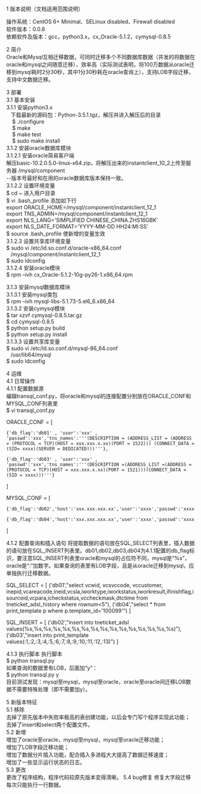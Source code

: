 1 版本说明（文档适用范围说明）  
  
操作系统：CentOS 6+ Minimal、SELinux disabled、Firewall disabled  
软件版本：0.0.8   
依赖软件及版本：gcc，python3.x，cx_Oracle-5.1.2，cymysql-0.8.5  
  
2 简介  
Oracle和Mysql互相迁移数据，可同时迁移多个不同数据库数据（并发的将数据在oracle和mysql之间随意迁移），效率高（实际测试表明，将100万数据从oracle迁移到mysql耗时2分30秒，其中1分30秒耗在oracle查询上），支持LOB字段迁移，支持中文数据迁移。  
  
3 部署  
3.1 基本安装  
3.1.1 安装python3.x  
&nbsp;&nbsp;&nbsp;下载最新的源码包：Python-3.5.1.tgz，解压并进入解压后的目录    
&nbsp;&nbsp;&nbsp; $ ./configure   
&nbsp;&nbsp;&nbsp; $ make   
&nbsp;&nbsp;&nbsp; $ make test   
&nbsp;&nbsp;&nbsp; $ sudo make install  
3.1.2 安装oracle数据库模块  
3.1.2.1 安装oracle简易客户端  
解压basic-10.2.0.5.0-linux-x64.zip，将解压出来的instantclient_10_2上传至服务器 /mysql/component  
--版本号最好和在用的oracle数据库版本保持一致。  
3.1.2.2 设置环境变量  
$ cd ~  进入用户目录  
$ vi .bash_profile  添加如下行  
export ORACLE_HOME=/mysql/component/instantclient_12_1  
export TNS_ADMIN=/mysql/component/instantclient_12_1  
export NLS_LANG='SIMPLIFIED CHINESE_CHINA.ZHS16GBK'  
export NLS_DATE_FORMAT='YYYY-MM-DD HH24:MI:SS'  
$ source .bash_profile 使新增的变量生效   
3.1.2.3 设置共享库环境变量    
$ sudo vi /etc/ld.so.conf.d/oracle-x86_64.conf   
 &nbsp;&nbsp;  /mysql/component/instantclient_12_1   
$ sudo ldconfig   
3.1.2.4 安装oracle模块  
$ rpm –ivh cx_Oracle-5.1.2-10g-py26-1.x86_64.rpm    

3.1.3 安装mysql数据库模块  
3.1.3.1 安装mysql类包  
$ rpm –ivh mysql-libs-5.1.73-5.el6_6.x86_64  
3.1.3.2 安装cymysql模块  
$ tar xzvf cymysql-0.8.5.tar.gz  
$ cd cymysql-0.8.5  
$ python setup.py build  
$ python setup.py install      
3.1.3.3	设置共享库变量   
$ sudo vi /etc/ld.so.conf.d/mysql-86_64.conf   
&nbsp;&nbsp;  /usr/lib64/mysql   
$ sudo ldconfig    
   
4 运维  
4.1 日常操作  
4.1.1 配置数据源  
编辑transql_conf.py，将oracle和mysql的连接配置分别放在ORACLE_CONF和MYSQL_CONF列表里  
$ vi transql_conf.py   

ORACLE_CONF = [   

	{'db_flag':'db01' , 'user':'xxx' , 'passwd':'xxx','tns_names':'''(DESCRIPTION = (ADDRESS_LIST = (ADDRESS = (PROTOCOL = TCP)(HOST = xxx.xxx.x.xx)(PORT = 1522))) (CONNECT_DATA = (SID= xxxx)(SERVER = DEDICATED)))'''},

	{'db_flag':'db03' , 'user':'xxx' , 'passwd':'xxx','tns_names':'''(DESCRIPTION =(ADDRESS_LIST =(ADDRESS = (PROTOCOL = TCP)(HOST = xxx.xxx.x.xx)(PORT = 1521)))(CONNECT_DATA =(SID = xxxx)))'''}   
]

MYSQL_CONF = [   
	
	{'db_flag':'db02','host':'xxx.xxx.xxx.xx','user':'xxxx','passwd':'xxxx','port':331x,'db':'xxx'},
	
	{'db_flag':'db04','host':'xxx.xxx.xxx.xx','user':'xxxx','passwd':'xxxx','port':331x,'db':'xxx'}    
]

  
4.1.2 配置查询和插入语句
将提取数据的语句放在SQL_SELECT列表里，插入数据的语句放在SQL_INSERT列表里。db01,db02,db03,db04为4.1.1配置的db_flag标识，要注意SQL_INSERT列表里oracle和mysql的占位符不同，mysql是“%s”，oracle是“:“加数字。如果查询的表里有LOB字段，且是从oracle迁移到mysql，应单独执行迁移数据。

SQL_SELECT = [
	('db01',"select  vcwid, vcsvccode, vccustomer, inepid,vcareacode,ineid,vcsla,iworktype,iworkstatus,iworkresult,ifinishflag,isourceid,vcpara,icheckstatus,vccheckmask,dtctime from tneticket_adsl_history where rownum<5"),
	('db04',"select * from print_template p where p.template_id='100099'")
]

SQL_INSERT = [
	('db02',"insert into tneticket_adsl values(%s,%s,%s,%s,%s,%s,%s,%s,%s,%s,%s,%s,%s,%s,%s,%s)"),
	('db03',"insert into print_template  values(:1,:2,:3,:4,:5,:6,:7,:8,:9,:10,:11,:12,:13)")
]  

   
4.1.3 执行脚本 
执行脚本  
$ python transql.py   
如果查询的数据里有LOB，后面加“y“：   
$ python transql.py y   
目前测试发现：mysql至mysql，mysql至oracle，oracle至oracle间迁移LOB数据不需要特殊处理（即不需要加y）。   

5 新版本特征   
5.1 移除     
去掉了原先版本中失败率极高的表创建功能，以后会专门写个程序实现此功能；      
去掉了insert和select两个配置文件。    
5.2 新增     
增加了oracle至oracle，mysql至mysql，mysql至oracle迁移功能；    
增加了LOB字段迁移功能；   
增加了数据分片插入功能，配合插入多进程大大提高了数据迁移速度；    
增加了一些显示运行状态的日志。    
5.3 更改     
更改了程序结构，程序代码较原先版本变得清晰。
5.4 bug修复
修复大字段迁移每次只能执行一行数据。
